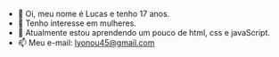 - 👋 Oi, meu nome é Lucas e tenho 17 anos. 
- 👀 Tenho interesse em mulheres.
- 🌱 Atualmente estou aprendendo um pouco de html, css e javaScript.
- 📫 Meu e-mail: lyonou45@gmail.com

<!---
lyonbooser/lyonbooser is a ✨ special ✨ repository because its `README.md` (this file) appears on your GitHub profile.
You can click the Preview link to take a look at your changes.
--->
